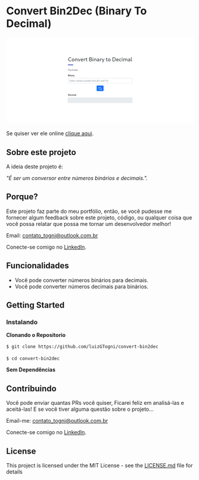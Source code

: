 


# Convert Bin2Dec (Binary To Decimal)

![Preview-Screens](https://github.com/luizGTogni/convert-bin2dec/blob/main/screen.png)

Se quiser ver ele online [clique aqui](https://bin2dec-sigma.vercel.app/).

## Sobre este projeto

A ideia deste projeto é:

_"É ser um conversor entre números binários e decimais."._

## Porque?

Este projeto faz parte do meu portfólio, então, se você pudesse me fornecer algum feedback sobre este projeto, código, ou qualquer coisa que você possa relatar que possa me tornar um desenvolvedor melhor!

Email: contato_togni@outlook.com.br

Conecte-se comigo no [LinkedIn](https://www.linkedin.com/in/luizgustavotogni/).

## Funcionalidades

- Você pode converter números binários para decimais.
- Você pode converter números decimais para binários.

## Getting Started

### Instalando

**Clonando o Repositorio**

```
$ git clone https://github.com/luizGTogni/convert-bin2dec

$ cd convert-bin2dec
```

**Sem Dependências**

## Contribuindo

Você pode enviar quantas PRs você quiser, Ficarei feliz em analisá-las e aceitá-las! E se você tiver alguma questão sobre o projeto...

Email-me: contato_togni@outlook.com.br

Conecte-se comigo no [LinkedIn](https://www.linkedin.com/in/luizgustavotogni/).

## License

This project is licensed under the MIT License - see the [LICENSE.md](https://github.com/luizGTogni/convert-bin2dec/blob/main/LICENSE) file for details
